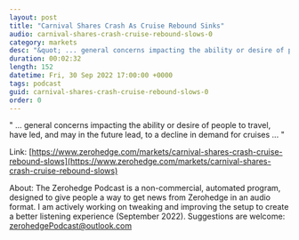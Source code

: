 ```yaml
---
layout: post
title: "Carnival Shares Crash As Cruise Rebound Sinks"
audio: carnival-shares-crash-cruise-rebound-slows-0
category: markets
desc: "&quot; ... general concerns impacting the ability or desire of people to travel, have led, and may in the future lead, to a decline in demand for cruises ... &quot;"
duration: 00:02:32
length: 152
datetime: Fri, 30 Sep 2022 17:00:00 +0000
tags: podcast
guid: carnival-shares-crash-cruise-rebound-slows-0
order: 0
---
```

&quot; ... general concerns impacting the ability or desire of people to travel, have led, and may in the future lead, to a decline in demand for cruises ... &quot;

Link: [https://www.zerohedge.com/markets/carnival-shares-crash-cruise-rebound-slows](https://www.zerohedge.com/markets/carnival-shares-crash-cruise-rebound-slows)

About: The Zerohedge Podcast is a non-commercial, automated program, designed to give people a way to get news from Zerohedge in an audio format.  I am actively working on tweaking and improving the setup to create a better listening experience (September 2022).  Suggestions are welcome: [zerohedgePodcast@outlook.com](mailto:zerohedgePodcast@outlook.com)